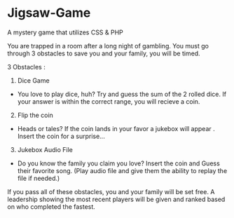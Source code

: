 # Jigsaw-Game
A mystery game that utilizes CSS &amp; PHP

You are trapped in a room after a long night of gambling. You must go through 3 obstacles to save you and your family, you will be timed.

3 Obstacles :

1. Dice Game
- You love to play dice, huh? Try and guess the sum of the 2 rolled dice. If your answer is within the correct range, you will recieve a coin.

2. Flip the coin
- Heads or tales? If the coin lands in your favor a jukebox will appear . Insert the coin for a surprise...

3. Jukebox Audio File
- Do you know the family you claim you love? Insert the coin and Guess their favorite song. (Play audio file and give them the ability to replay the file if needed.)


If you pass all of these obstacles, you and your family will be set free. A leadership showing the most recent players will be given and ranked based on who completed the fastest.
